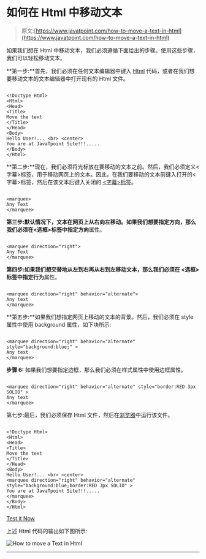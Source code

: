 # 如何在 Html 中移动文本

> 原文:[https://www.javatpoint.com/how-to-move-a-text-in-html](https://www.javatpoint.com/how-to-move-a-text-in-html)

如果我们想在 Html 中移动文本，我们必须遵循下面给出的步骤。使用这些步骤，我们可以轻松移动文本。

**第一步:**首先，我们必须在任何文本编辑器中键入 [Html](https://www.javatpoint.com/html-tutorial) 代码，或者在我们想要移动文本的文本编辑器中打开现有的 Html 文件。

```

<!Doctype Html>
<Html>   
<Head>    
<Title>   
Move the text
</Title>
</Head>
<Body> 
Hello User!... <br> <center>
You are at JavaTpoint Site!!!.....
</Body> 
</Html>

```

**第二步:**现在，我们必须将光标放在要移动的文本之前。然后，我们必须定义<字幕>标签，用于移动网页上的文本。因此，在我们要移动的文本前键入打开的<字幕>标签，然后在该文本后键入关闭的 [<字幕>标签](https://www.javatpoint.com/marquee-html)。

```

<marquee>
Any Text
</marquee>

```

**第三步:**默认情况下，文本在网页上从右向左移动。如果我们想要指定方向，那么我们必须在<选框>标签中指定**方向**属性。

```

<marquee direction="right">
Any Text
</marquee>

```

**第四步:**如果我们想交替地从左到右再从右到左移动文本，那么我们必须在 **<选框>** 标签中指定**行为**属性。

```

<marquee direction="right" behavior="alternate">
Any text
</marquee>

```

**第五步:**如果我们想指定网页上移动的文本的背景。然后，我们必须在 style 属性中使用 background 属性，如下块所示:

```

<marquee direction="right" behavior="alternate" style="background:blue;" >
Any text
</marquee>

```

**步骤 6:** 如果我们想要指定边框，那么我们必须在样式属性中使用边框属性。

```

<marquee direction="right" behavior="alternate" style="border:RED 3px SOLID" >
Any text
</marquee>

```

第七步:最后，我们必须保存 Html 文件，然后在[浏览器](https://www.javatpoint.com/browsers)中运行该文件。

```

<!Doctype Html>
<Html>   
<Head>    
<Title>   
Move the text
</Title>
</Head>
<Body> 
Hello User!... <br> <center>
<marquee direction="right" behavior="alternate" style="background:blue;border:RED 3px SOLID" >
You are at JavaTpoint Site!!!.....
</marquee>
</Body> 
</Html>

```

[Test it Now](https://www.javatpoint.com/oprweb/test.jsp?filename=how-to-move-a-text-in-html)

上述 Html 代码的输出如下图所示:

![How to move a Text in Html](../Images/7562f65137764f89dca6aef6801482c7.png)

* * *